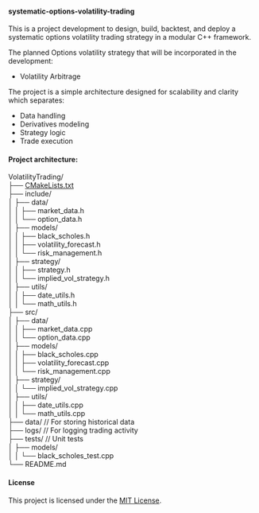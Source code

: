 #### systematic-options-volatility-trading

This is a project development to design, build, backtest, and deploy a systematic options volatility trading strategy in a modular C++ framework. 

The planned Options volatility strategy that will be incorporated in the development:

- Volatility Arbitrage

The project is a simple architecture designed for scalability and clarity which separates:

- Data handling
- Derivatives modeling
- Strategy logic
- Trade execution

#### Project architecture:

VolatilityTrading/\
├── [CMakeLists.txt](https://github.com/manuelmusngi/systematic-options-volatility-trading/blob/main/CMakeLists.txt)\
├── include/\
│   ├── data/\
│   │   ├── market_data.h\
│   │   └── option_data.h\
│   ├── models/\
│   │   ├── black_scholes.h\
│   │   ├── volatility_forecast.h\
│   │   └── risk_management.h\
│   ├── strategy/\
│   │   ├── strategy.h\
│   │   └── implied_vol_strategy.h\
│   ├── utils/\
│   │   ├── date_utils.h\
│   │   └── math_utils.h\
├── src/\
│   ├── data/\
│   │   ├── market_data.cpp\
│   │   └── option_data.cpp\
│   ├── models/\
│   │   ├── black_scholes.cpp\
│   │   ├── volatility_forecast.cpp\
│   │   └── risk_management.cpp\
│   ├── strategy/\
│   │   └── implied_vol_strategy.cpp\
│   ├── utils/\
│   │   ├── date_utils.cpp\
│   │   └── math_utils.cpp\
├── data/          // For storing historical data\
├── logs/          // For logging trading activity\
├── tests/         // Unit tests\
│   ├── models/\
│   │   └── black_scholes_test.cpp\
└── README.md
 

#### License
This project is licensed under the [MIT License](https://github.com/manuelmusngi/regime_switching_models/edit/main/LICENSE).
